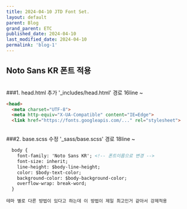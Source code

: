 ```yaml
---
title: 2024-04-10 JTD Font Set.
layout: default
parent: Blog
grand_parent: ETC
published_date: 2024-04-10
last_modified_date: 2024-04-10
permalink: 'blog-1'
---
```


## Noto Sans KR 폰트 적용
<br>
###1. head.html 추가
'_includes/head.html' 경로 16line ~<br>

```html
<head>
  <meta charset="UTF-8">
  <meta http-equiv="X-UA-Compatible" content="IE=Edge">
  <link href="https://fonts.googleapis.com/..." rel="stylesheet">
```

<br>
###2. base.scss 수정
'_sass/base.scss' 경로 18line ~ <br>

```html
  body {
    font-family: 'Noto Sans KR'; <!-- 폰트이름으로 변경 -->
    font-size: inherit;
    line-height: $body-line-height;
    color: $body-text-color;
    background-color: $body-background-color;
    overflow-wrap: break-word;
  }
```

`테마 별로 다른 방법이 있다고 하는데 이 방법이 제일 최고인거 같아서 강제적용`